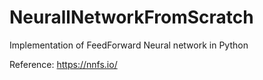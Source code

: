 # NeurallNetworkFromScratch
Implementation of FeedForward Neural network in Python

Reference:
https://nnfs.io/
